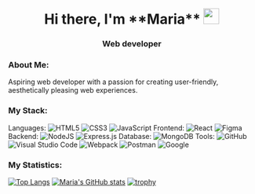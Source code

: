 <h1 align="center">Hi there, I'm **Maria** 
<img src="https://github.com/blackcater/blackcater/raw/main/images/Hi.gif" height="32"/></h1>
<h3 align="center">Web developer</h3>

### About Me:
Aspiring web developer with a passion for creating user-friendly, aesthetically pleasing web experiences.

### My Stack:
Languages: ![HTML5](https://img.shields.io/badge/html5-%23E34F26.svg?style=for-the-badge&logo=html5&logoColor=white) ![CSS3](https://img.shields.io/badge/css3-%231572B6.svg?style=for-the-badge&logo=css3&logoColor=white) ![JavaScript](https://img.shields.io/badge/javascript-%23323330.svg?style=for-the-badge&logo=javascript&logoColor=%23F7DF1E)
Frontend: ![React](https://img.shields.io/badge/react-%2320232a.svg?style=for-the-badge&logo=react&logoColor=%2361DAFB) ![Figma](https://img.shields.io/badge/figma-%23F24E1E.svg?style=for-the-badge&logo=figma&logoColor=white)
Backend: ![NodeJS](https://img.shields.io/badge/node.js-6DA55F?style=for-the-badge&logo=node.js&logoColor=white) ![Express.js](https://img.shields.io/badge/express.js-%23404d59.svg?style=for-the-badge&logo=express&logoColor=%2361DAFB)
Database: ![MongoDB](https://img.shields.io/badge/MongoDB-%234ea94b.svg?style=for-the-badge&logo=mongodb&logoColor=white)
Tools: ![GitHub](https://img.shields.io/badge/github-%23121011.svg?style=for-the-badge&logo=github&logoColor=white) ![Visual Studio Code](https://img.shields.io/badge/Visual%20Studio%20Code-0078d7.svg?style=for-the-badge&logo=visual-studio-code&logoColor=white) ![Webpack](https://img.shields.io/badge/webpack-%238DD6F9.svg?style=for-the-badge&logo=webpack&logoColor=black) ![Postman](https://img.shields.io/badge/Postman-FF6C37?style=for-the-badge&logo=postman&logoColor=white) ![Google](https://img.shields.io/badge/google-4285F4?style=for-the-badge&logo=google&logoColor=white)

### My Statistics:
[![Top Langs](https://github-readme-stats.vercel.app/api/top-langs/?username=lamariluu)](https://github.com/lamariluu/github-readme-stats)
[![Maria's GitHub stats](https://github-readme-stats.vercel.app/api?username=lamariluu)](https://github.com/lamariluu/github-readme-stats)
[![trophy](https://github-profile-trophy.vercel.app/?username=lamariluu)](https://github.com/lamariluu/github-profile-trophy)

